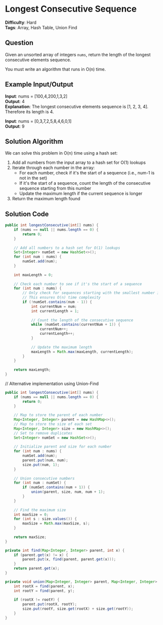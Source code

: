 # Longest Consecutive Sequence

**Difficulty**: Hard  
**Tags**: Array, Hash Table, Union Find

## Question
Given an unsorted array of integers `nums`, return the length of the longest consecutive elements sequence.

You must write an algorithm that runs in O(n) time.

## Example Input/Output
**Input**: nums = [100,4,200,1,3,2]  
**Output**: 4  
**Explanation**: The longest consecutive elements sequence is [1, 2, 3, 4]. Therefore its length is 4.

**Input**: nums = [0,3,7,2,5,8,4,6,0,1]  
**Output**: 9

## Solution Algorithm
We can solve this problem in O(n) time using a hash set:

1. Add all numbers from the input array to a hash set for O(1) lookups
2. Iterate through each number in the array:
   - For each number, check if it's the start of a sequence (i.e., num-1 is not in the set)
   - If it's the start of a sequence, count the length of the consecutive sequence starting from this number
   - Update the maximum length if the current sequence is longer
3. Return the maximum length found

## Solution Code
```java
public int longestConsecutive(int[] nums) {
    if (nums == null || nums.length == 0) {
        return 0;
    }
    
    // Add all numbers to a hash set for O(1) lookups
    Set<Integer> numSet = new HashSet<>();
    for (int num : nums) {
        numSet.add(num);
    }
    
    int maxLength = 0;
    
    // Check each number to see if it's the start of a sequence
    for (int num : nums) {
        // Only check for sequences starting with the smallest number in the sequence
        // This ensures O(n) time complexity
        if (!numSet.contains(num - 1)) {
            int currentNum = num;
            int currentLength = 1;
            
            // Count the length of the consecutive sequence
            while (numSet.contains(currentNum + 1)) {
                currentNum++;
                currentLength++;
            }
            
            // Update the maximum length
            maxLength = Math.max(maxLength, currentLength);
        }
    }
    
    return maxLength;
}
```

// Alternative implementation using Union-Find
```java
public int longestConsecutive(int[] nums) {
    if (nums == null || nums.length == 0) {
        return 0;
    }
    
    // Map to store the parent of each number
    Map<Integer, Integer> parent = new HashMap<>();
    // Map to store the size of each set
    Map<Integer, Integer> size = new HashMap<>();
    // Set to remove duplicates
    Set<Integer> numSet = new HashSet<>();
    
    // Initialize parent and size for each number
    for (int num : nums) {
        numSet.add(num);
        parent.put(num, num);
        size.put(num, 1);
    }
    
    // Union consecutive numbers
    for (int num : numSet) {
        if (numSet.contains(num + 1)) {
            union(parent, size, num, num + 1);
        }
    }
    
    // Find the maximum size
    int maxSize = 0;
    for (int s : size.values()) {
        maxSize = Math.max(maxSize, s);
    }
    
    return maxSize;
}

private int find(Map<Integer, Integer> parent, int x) {
    if (parent.get(x) != x) {
        parent.put(x, find(parent, parent.get(x)));
    }
    return parent.get(x);
}

private void union(Map<Integer, Integer> parent, Map<Integer, Integer> size, int x, int y) {
    int rootX = find(parent, x);
    int rootY = find(parent, y);
    
    if (rootX != rootY) {
        parent.put(rootX, rootY);
        size.put(rootY, size.get(rootX) + size.get(rootY));
    }
}
``` 